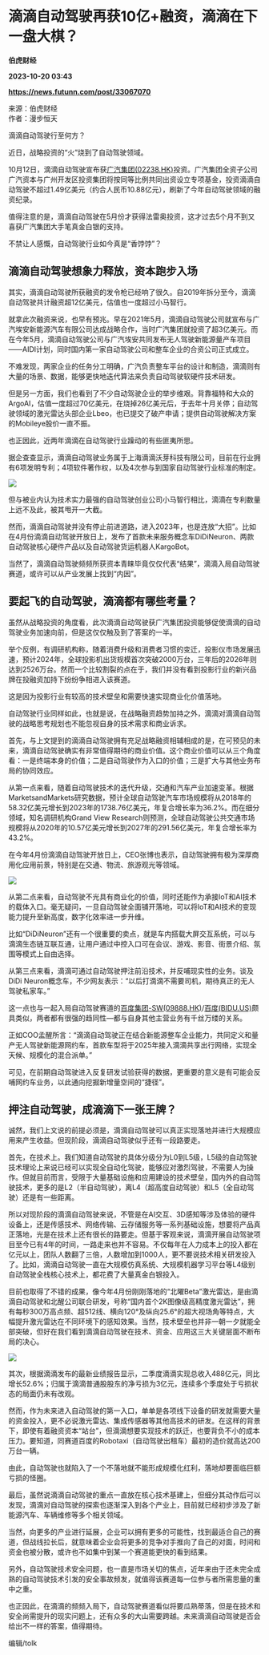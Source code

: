 # 滴滴自动驾驶再获10亿+融资，滴滴在下一盘大棋？
**伯虎财经**

**2023-10-20 03:43**

**https://news.futunn.com/post/33067070**

来源：伯虎财经  
作者：漫步恒天

滴滴自动驾驶行至何方？

近日，战略投资的“火”烧到了自动驾驶领域。

10月12日，滴滴自动驾驶宣布获[广汽集团(02238.HK)](https://www.futunn.com/quote/stock?m=hk&code=02238)投资。广汽集团全资子公司广汽资本与广州开发区投资集团将按同等比例共同出资设立专项基金，投资滴滴自动驾驶不超过1.49亿美元（约合人民币10.88亿元），刷新了今年自动驾驶领域的融资纪录。

值得注意的是，滴滴自动驾驶在5月份才获得法雷奥投资，这才过去5个月不到又喜获广汽集团大手笔真金白银的支持。

不禁让人感慨，自动驾驶行业如今真是“香饽饽”？

滴滴自动驾驶想象力释放，资本跑步入场
------------------

其实，滴滴自动驾驶所获融资的发令枪已经响了很久。自2019年拆分至今，滴滴自动驾驶共计融资超12亿美元，估值也一度超过小马智行。

就拿此次融资来说，也早有预兆。早在2021年5月，滴滴自动驾驶公司就宣布与广汽埃安新能源汽车有限公司达成战略合作，当时广汽集团就投资了超3亿美元。而在今年5月，滴滴自动驾驶公司与广汽埃安共同发布无人驾驶新能源量产车项目——AIDI计划，同时国内第一家自动驾驶公司和整车企业的合资公司正式成立。

不难发现，两家企业的任务分工明确，广汽负责整车平台的设计和制造，滴滴则有大量的场景、数据，能够更快地迭代算法来负责自动驾驶软硬件技术研发。

但是另一方面，我们也看到了不少自动驾驶企业的举步维艰。背靠福特和大众的ArgoAI，估值一度超过70亿美元，在烧掉26亿美元后，于去年十月关停；自动驾驶领域的激光雷达头部企业Lbeo，也已提交了破产申请；提供自动驾驶解决方案的Mobileye股价一直不振。

也正因此，近两年滴滴在自动驾驶行业躁动的有些匪夷所思。

据企查查显示，滴滴自动驾驶业务属于上海滴滴沃芽科技有限公司，目前在行业拥有6项发明专利；4项软件著作权，以及4次参与到国家自动驾驶行业标准的制定。

![](https://postimg.futunn.com/16977725000932192583763.png)

但与被业内认为技术实力最强的自动驾驶创业公司小马智行相比，滴滴在专利数量上远不及此，被其甩开一大截。

然而，滴滴自动驾驶并没有停止前进道路，进入2023年，也是连放“大招”。比如在4月份滴滴自动驾驶开放日上，发布了首款未来服务概念车DiDiNeuron、两款自动驾驶核心硬件产品以及自动驾驶货运机器人KargoBot。

当然了，滴滴自动驾驶频频所获资本青睐毕竟仅仅代表“结果”，滴滴入局自动驾驶赛道，或许可以从产业发展上找到“内因”。

要起飞的自动驾驶，滴滴都有哪些考量？
------------------

虽然从战略投资的角度看，此次滴滴自动驾驶获广汽集团投资能够促使滴滴的自动驾驶业务加速向前，但是这仅仅触及到了答案的一半。

举个反例，有调研机构称，随着消费升级和消费者习惯的变迁，投影仪市场发展迅速，预计2024年，全球投影机出货规模首次突破2000万台，三年后的2026年则达到2526万台。然而一个比较割裂的点在于，我们并没有看到投影行业的新兴品牌在投融资加持下纷纷争相进入该赛道。

这是因为投影行业有较高的技术壁垒和需要快速实现商业化价值落地。

自动驾驶行业同样如此，也就是说，在战略融资趋势加持之外，滴滴对滴滴自动驾驶的战略思考规划也不能忽视自身的技术需求和商业诉求。

首先，与上文提到的滴滴自动驾驶拥有充足战略融资相辅相成的是，在可预见的未来，滴滴自动驾驶确实有非常值得期待的商业价值。这个商业价值可以从三个角度看：一是终端本身的价值；二是自动驾驶作为入口的价值；三是扩大与其他业务布局的协同效应。

从第一点来看，随着自动驾驶技术的迭代升级，交通和汽车产业加速变革。根据MarketsandMarkets研究数据，预计全球自动驾驶汽车市场规模将从2018年的58.32亿美元增长到2023年的1738.76亿美元，年复合增长率为36.2%。而在细分领域，知名调研机构Grand View Research则预测，全球自动驾驶公共交通市场规模将从2020年的10.57亿美元增长到2027年的291.56亿美元，年复合增长率为43.2%。

在今年4月份滴滴自动驾驶开放日上，CEO张博也表示，自动驾驶拥有极为深厚商用化应用前景，特别是在交通、物流、旅游观光等领域。

![](https://postimg.futunn.com/16977725002178625382593.png)

从第二点来看，自动驾驶不光具有商业化的价值，同时还能作为承接IoT和AI技术的载体入口。毫无疑问，一旦自动驾驶全面铺开落地，可以将IoT和AI技术的变现能力提升至新高度，数字化效率进一步升维。

比如“DiDiNeuron”还有一个很重要的卖点，就是车内搭载大屏交互系统，可以与滴滴生态链互联互通，让用户通过中控入口可在会议、游戏、影音、街景介绍、氛围等模式上自由选择。

从第三点来看，滴滴可通过自动驾驶押注前沿技术，并反哺现实性的业务。谈及DiDi Neuron概念车，不少网友表示：“以后打滴滴不需要司机，期待真正的无人驾驶私家车。”

这一点也与一起入局自动驾驶赛道的[百度集团-SW(09888.HK)](https://www.futunn.com/quote/stock?m=hk&code=09888)/[百度(BIDU.US)](https://www.futunn.com/quote/stock?m=us&code=BIDU)颇具类似，两者都有很强的趋同性—都与自身其他主营业务有千丝万缕的关系。

正如COO孟醒所言：“滴滴自动驾驶正在结合新能源整车企业能力，共同定义和量产无人驾驶新能源网约车，首款车型将于2025年接入滴滴共享出行网络，实现全天候、规模化的混合派单。”

可见，在前期自动驾驶进入反复研发试验获得的数据，更重要的意义是有可能会反哺网约车业务，以此通向挖掘新增量空间的“捷径”。

押注自动驾驶，成滴滴下一张王牌？
----------------

诚然，我们上文说的前提必须是，滴滴自动驾驶可以真正实现落地并进行大规模应用来产生收益。但现阶段，滴滴自动驾驶似乎还有一段路要走。

首先，在技术上。我们知道自动驾驶的具体分级分为L0到L5级，L5级的自动驾驶技术理论上来说已经可以实现全自动化驾驶，能够应对激烈驾驶，不需要人为操作。但就目前而言，受限于大量基础设施和应用建设的技术壁垒，国内外的自动驾驶技术，更多的是L2（半自动驾驶），离L4（超高度自动驾驶）和L5（全自动驾驶）还是有一些距离。

所以对现阶段的滴滴自动驾驶来说，不管是在AI交互、3D感知等涉及体验的硬件设备上，还是传感技术、网络传输、云存储服务等一系列基础设施，想要将产品真正落地，光是在技术上还有很长的路要走。但基于客观来说，滴滴开展自动驾驶项目至今已有4年的时间，一路走来也并不容易。不仅每年在人力成本上的投入都在亿元以上，团队人数翻了三倍，人数增加到1000人，更不要说技术相关研发投入了。比如，滴滴自动驾驶一直在大规模仿真系统、大规模机器学习平台等L4级别自动驾驶全栈核心技术上，都花费了大量真金白银投入。

目前也取得了不错的成果，像今年4月份刚刚落地的“北曜Beta”激光雷达，是由滴滴自动驾驶和北醒公司联合研发，号称“国内首个2K图像级高精度激光雷达”，拥有每秒300万高点频、超512线、横向120°及纵向25.6°的超大视场角等特点，大幅提升激光雷达在不同环境下的感知效果。当然，技术壁垒也并非一朝一夕就能全部突破，但好在我们看到滴滴自动驾驶在技术、资金、应用这三大关键层面不断布局的决心。

![](https://postimg.futunn.com/16977725001774566053849.png)

其次，根据滴滴发布的最新业绩报告显示，二季度滴滴实现总收入488亿元，同比增长52.6%；归属于滴滴普通股股东的净亏损为3亿元，连续多个季度处于亏损状态的局面仍未有改观。

然而，作为未来进入自动驾驶的第一入口，单单是各项线下设备的研发就需要大量的资金投入，更不必说激光雷达、集成传感器等其他高技术的研发。在这样的背景下，即使有着融资资本“站台”，但滴滴想要实现技术的跃迁，也要背负不小的成本压力。要知道，同赛道百度的Robotaxi（自动驾驶出租车）最初的造价就高达200万台一辆。

由此，自动驾驶也就陷入了一个不落地就不能形成规模化红利，落地却要面临巨额亏损的怪圈。

最后，虽然说滴滴自动驾驶的重点一直放在核心技术基建上，但细分其动作后可以发现，滴滴对自动驾驶的探索也逐渐深入到各个产业上，目前就已经初步涉及了新能源汽车、车辆维修等多个相关领域。

当然，向更多的产业进行延展，企业可以拥有更多的可能性，找到最适合自己的赛道，但战线拉长后，就意味着企业会将更多的竞争对手推向了自己的对面，时间和资金也被分散，或许也不如集中到某一个赛道能更快的看到结果。

另外，自动驾驶技术安全问题，也一直是市场关切的焦点，近年来由于还未完全成熟的自动驾驶技术引发的安全事故频发，就值得该赛道每一位参与者所需思量的重中之重。

也正因此，在滴滴的频频入局下，自动驾驶赛道看似将要瓜熟蒂落，但是在技术和安全尚需提升的现实问题上，还有众多的大山需要跨越。未来滴滴自动驾驶是否会给出不一样的答案，值得期待。

编辑/tolk